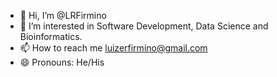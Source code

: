 - 👋 Hi, I’m @LRFirmino
- 👀 I’m interested in Software Development, Data Science and Bioinformatics.
- 📫 How to reach me luizerfirmino@gmail.com
- 😄 Pronouns: He/His

